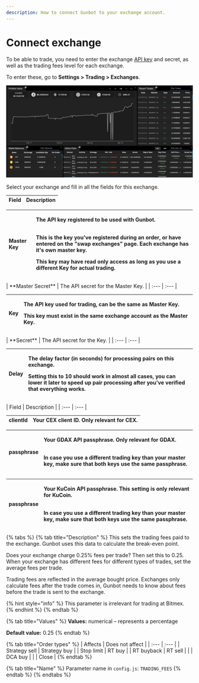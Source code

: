 ```yaml
---
description: How to connect Gunbot to your exchange account.
---
```


# Connect exchange

To be able to trade, you need to enter the exchange [API key](creating-api-keys.md) and secret, as well as the trading fees level for each exchange.

To enter these, go to **Settings &gt; Trading &gt; Exchanges**.

![](../../../.gitbook/assets/image%20%2829%29.png)

Select your exchange and fill in all the fields for this exchange.

| Field | Description |
| :--- | :--- |


<table>
  <thead>
    <tr>
      <th style="text-align:left"><b>Master Key</b>
      </th>
      <th style="text-align:left">
        <p>The API key registered to be used with Gunbot.</p>
        <p>
          <br /><b>This is the key you&apos;ve registered during an order, or have entered on the &quot;swap exchanges&quot; page. Each exchange has it&apos;s own master key.</b>
          <br
          />
        </p>
        <p>This key may have read only access as long as you use a different Key
          for actual trading.</p>
      </th>
    </tr>
  </thead>
  <tbody></tbody>
</table>| **Master Secret** | The API secret for the Master Key. |
| :--- | :--- |


<table>
  <thead>
    <tr>
      <th style="text-align:left"><b>Key</b>
      </th>
      <th style="text-align:left">
        <p>The API key used for trading, can be the same as Master Key.</p>
        <p>This key must exist in the same exchange account as the Master Key.</p>
      </th>
    </tr>
  </thead>
  <tbody></tbody>
</table>| **Secret** | The API secret for the Key. |
| :--- | :--- |


<table>
  <thead>
    <tr>
      <th style="text-align:left"><b>Delay</b>
      </th>
      <th style="text-align:left">
        <p>The delay factor (in seconds) for processing pairs on this exchange.</p>
        <p>Setting this to 10 should work in almost all cases, you can lower it later
          to speed up pair processing after you&apos;ve verified that everything
          works.</p>
      </th>
    </tr>
  </thead>
  <tbody></tbody>
</table>| Field | Description |
| :--- | :--- |


| **clientId** | Your CEX client ID. Only relevant for CEX. |
| :--- | :--- |


<table>
  <thead>
    <tr>
      <th style="text-align:left"><b>passphrase</b>
      </th>
      <th style="text-align:left">
        <p>Your GDAX API passphrase. Only relevant for GDAX.</p>
        <p>
          <br />In case you use a different trading key than your master key, make sure
          that both keys use the same passphrase.</p>
      </th>
    </tr>
  </thead>
  <tbody></tbody>
</table><table>
  <thead>
    <tr>
      <th style="text-align:left"><b>passphrase</b>
      </th>
      <th style="text-align:left">
        <p>Your KuCoin API passphrase. This setting is only relevant for KuCoin.</p>
        <p>
          <br />In case you use a different trading key than your master key, make sure
          that both keys use the same passphrase.</p>
      </th>
    </tr>
  </thead>
  <tbody></tbody>
</table>{% tabs %}
{% tab title="Description" %}
This sets the trading fees paid to the exchange. Gunbot uses this data to calculate the break-even point.

Does your exchange charge 0.25% fees per trade? Then set this to 0.25. When your exchange has different fees for different types of trades, set the average fees per trade.

Trading fees are reflected in the average bought price. Exchanges only calculate fees after the trade comes in, Gunbot needs to know about fees before the trade is sent to the exchange.

{% hint style="info" %}
This parameter is irrelevant for trading at Bitmex.
{% endhint %}
{% endtab %}

{% tab title="Values" %}
**Values:** numerical – represents a percentage

**Default value:** 0.25
{% endtab %}

{% tab title="Order types" %}
| Affects | Does not affect |
| :--- | :--- |
| Strategy sell | Strategy buy |
| Stop limit | RT buy |
| RT buyback | RT sell |
|  | DCA buy |
|  | Close |
{% endtab %}

{% tab title="Name" %}
Parameter name in `config.js`: `TRADING_FEES`
{% endtab %}
{% endtabs %}

